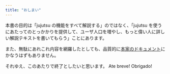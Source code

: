 ```yaml
---
title: "おしまい"
---
```

本書の目的は「jujutsu の機能をすべて解説する」のではなく、「jujutsu を使うにあたってのとっかかりを提供して、ユーザ人口を増やし、もっと偉い人に詳しい解説テキストを書いてもらう」ことにあります。

また、無駄にあれこれ内容を網羅したとしても、品質的に[本家のドキュメント][docs]にかなうはずもありません。

それゆえ、このあたりで終了としたいと思います。 Ate breve! Obrigado!

[docs]: https://martinvonz.github.io/jj/latest/
